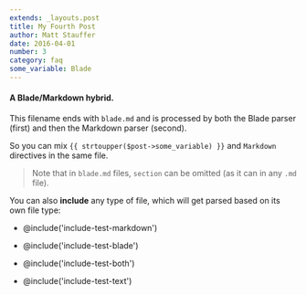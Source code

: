 ```yaml
---
extends: _layouts.post
title: My Fourth Post
author: Matt Stauffer
date: 2016-04-01
number: 3
category: faq
some_variable: Blade
---
```


<div class="panel p-xs-4 m-xs-y-4">
    <h4>A Blade/Markdown hybrid.</h4>
</div>

This filename ends with `blade.md` and is processed by both the Blade parser (first) and then the Markdown parser (second).

So you can mix `{{ strtoupper($post->some_variable) }}` and `Markdown` directives in the same file.

> Note that in `blade.md` files, `section` can be omitted (as it can in any `.md` file).

You can also __include__ any type of file, which will get parsed based on its own file type:


- @include('include-test-markdown')


- @include('include-test-blade')


- @include('include-test-both')


- @include('include-test-text')



